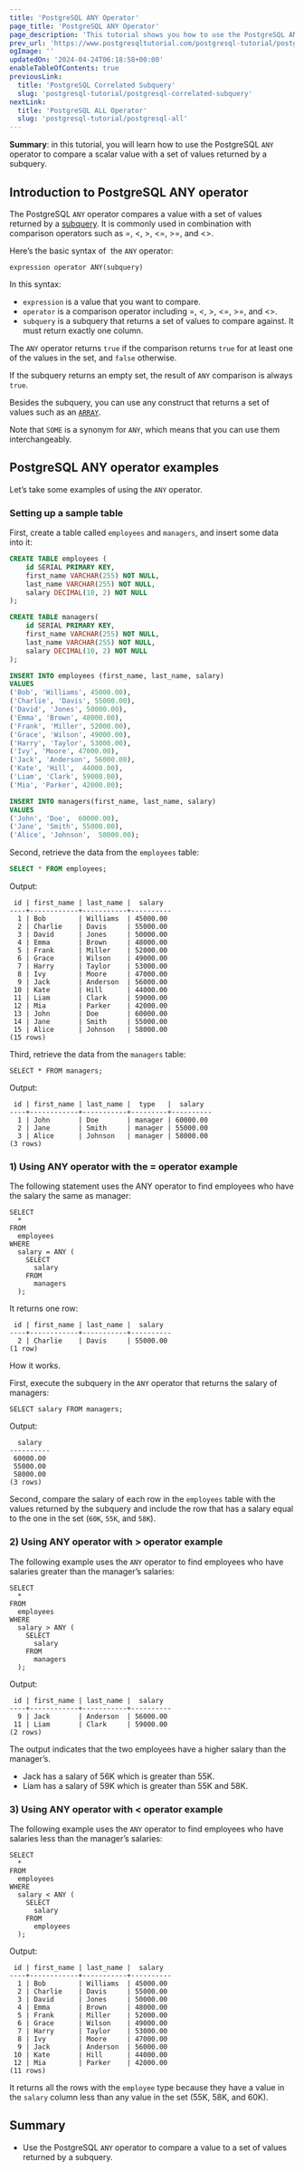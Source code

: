 ```yaml
---
title: 'PostgreSQL ANY Operator'
page_title: 'PostgreSQL ANY Operator'
page_description: 'This tutorial shows you how to use the PostgreSQL ANY operator to compare a value to a set of values returned by a subquery.'
prev_url: 'https://www.postgresqltutorial.com/postgresql-tutorial/postgresql-any/'
ogImage: ''
updatedOn: '2024-04-24T06:18:58+00:00'
enableTableOfContents: true
previousLink:
  title: 'PostgreSQL Correlated Subquery'
  slug: 'postgresql-tutorial/postgresql-correlated-subquery'
nextLink:
  title: 'PostgreSQL ALL Operator'
  slug: 'postgresql-tutorial/postgresql-all'
---
```


**Summary**: in this tutorial, you will learn how to use the PostgreSQL `ANY` operator to compare a scalar value with a set of values returned by a subquery.

## Introduction to PostgreSQL ANY operator

The PostgreSQL `ANY` operator compares a value with a set of values returned by a [subquery](postgresql-subquery). It is commonly used in combination with comparison operators such as \=, \<, \>, \<\=, \>\=, and \<\>.

Here’s the basic syntax of  the `ANY` operator:

```csssql
expression operator ANY(subquery)
```

In this syntax:

- `expression` is a value that you want to compare.
- `operator` is a comparison operator including \=, \<, \>, \<\=, \>\=, and \<\>.
- `subquery` is a subquery that returns a set of values to compare against. It must return exactly one column.

The `ANY` operator returns `true` if the comparison returns `true` for at least one of the values in the set, and `false` otherwise.

If the subquery returns an empty set, the result of `ANY` comparison is always `true`.

Besides the subquery, you can use any construct that returns a set of values such as an [`ARRAY`](postgresql-array).

Note that `SOME` is a synonym for `ANY`, which means that you can use them interchangeably.

## PostgreSQL ANY operator examples

Let’s take some examples of using the `ANY` operator.

### Setting up a sample table

First, create a table called `employees` and `managers`, and insert some data into it:

```sql
CREATE TABLE employees (
    id SERIAL PRIMARY KEY,
    first_name VARCHAR(255) NOT NULL,
    last_name VARCHAR(255) NOT NULL,
    salary DECIMAL(10, 2) NOT NULL
);

CREATE TABLE managers(
    id SERIAL PRIMARY KEY,
    first_name VARCHAR(255) NOT NULL,
    last_name VARCHAR(255) NOT NULL,
    salary DECIMAL(10, 2) NOT NULL
);

INSERT INTO employees (first_name, last_name, salary)
VALUES
('Bob', 'Williams', 45000.00),
('Charlie', 'Davis', 55000.00),
('David', 'Jones', 50000.00),
('Emma', 'Brown', 48000.00),
('Frank', 'Miller', 52000.00),
('Grace', 'Wilson', 49000.00),
('Harry', 'Taylor', 53000.00),
('Ivy', 'Moore', 47000.00),
('Jack', 'Anderson', 56000.00),
('Kate', 'Hill',  44000.00),
('Liam', 'Clark', 59000.00),
('Mia', 'Parker', 42000.00);

INSERT INTO managers(first_name, last_name, salary)
VALUES
('John', 'Doe',  60000.00),
('Jane', 'Smith', 55000.00),
('Alice', 'Johnson',  58000.00);
```

Second, retrieve the data from the `employees` table:

```sql
SELECT * FROM employees;
```

Output:

```text
 id | first_name | last_name |  salary
----+------------+-----------+----------
  1 | Bob        | Williams  | 45000.00
  2 | Charlie    | Davis     | 55000.00
  3 | David      | Jones     | 50000.00
  4 | Emma       | Brown     | 48000.00
  5 | Frank      | Miller    | 52000.00
  6 | Grace      | Wilson    | 49000.00
  7 | Harry      | Taylor    | 53000.00
  8 | Ivy        | Moore     | 47000.00
  9 | Jack       | Anderson  | 56000.00
 10 | Kate       | Hill      | 44000.00
 11 | Liam       | Clark     | 59000.00
 12 | Mia        | Parker    | 42000.00
 13 | John       | Doe       | 60000.00
 14 | Jane       | Smith     | 55000.00
 15 | Alice      | Johnson   | 58000.00
(15 rows)
```

Third, retrieve the data from the `managers` table:

```
SELECT * FROM managers;
```

Output:

```text
 id | first_name | last_name |  type   |  salary
----+------------+-----------+---------+----------
  1 | John       | Doe       | manager | 60000.00
  2 | Jane       | Smith     | manager | 55000.00
  3 | Alice      | Johnson   | manager | 58000.00
(3 rows)
```

### 1\) Using ANY operator with the \= operator example

The following statement uses the ANY operator to find employees who have the salary the same as manager:

```
SELECT
  *
FROM
  employees
WHERE
  salary = ANY (
    SELECT
      salary
    FROM
      managers
  );

```

It returns one row:

```text
 id | first_name | last_name |  salary
----+------------+-----------+----------
  2 | Charlie    | Davis     | 55000.00
(1 row)
```

How it works.

First, execute the subquery in the `ANY` operator that returns the salary of managers:

```
SELECT salary FROM managers;
```

Output:

```text
  salary
----------
 60000.00
 55000.00
 58000.00
(3 rows)
```

Second, compare the salary of each row in the `employees` table with the values returned by the subquery and include the row that has a salary equal to the one in the set (`60K`, `55K`, and `58K`).

### 2\) Using ANY operator with \> operator example

The following example uses the `ANY` operator to find employees who have salaries greater than the manager’s salaries:

```
SELECT
  *
FROM
  employees
WHERE
  salary > ANY (
    SELECT
      salary
    FROM
      managers
  );
```

Output:

```text
 id | first_name | last_name |  salary
----+------------+-----------+----------
  9 | Jack       | Anderson  | 56000.00
 11 | Liam       | Clark     | 59000.00
(2 rows)
```

The output indicates that the two employees have a higher salary than the manager’s.

- Jack has a salary of 56K which is greater than 55K.
- Liam has a salary of 59K which is greater than 55K and 58K.

### 3\) Using ANY operator with \< operator example

The following example uses the `ANY` operator to find employees who have salaries less than the manager’s salaries:

```
SELECT
  *
FROM
  employees
WHERE
  salary < ANY (
    SELECT
      salary
    FROM
      employees
  );
```

Output:

```
 id | first_name | last_name |  salary
----+------------+-----------+----------
  1 | Bob        | Williams  | 45000.00
  2 | Charlie    | Davis     | 55000.00
  3 | David      | Jones     | 50000.00
  4 | Emma       | Brown     | 48000.00
  5 | Frank      | Miller    | 52000.00
  6 | Grace      | Wilson    | 49000.00
  7 | Harry      | Taylor    | 53000.00
  8 | Ivy        | Moore     | 47000.00
  9 | Jack       | Anderson  | 56000.00
 10 | Kate       | Hill      | 44000.00
 12 | Mia        | Parker    | 42000.00
(11 rows)

```

It returns all the rows with the `employee` type because they have a value in the `salary` column less than any value in the set (55K, 58K, and 60K).

## Summary

- Use the PostgreSQL `ANY` operator to compare a value to a set of values returned by a subquery.

